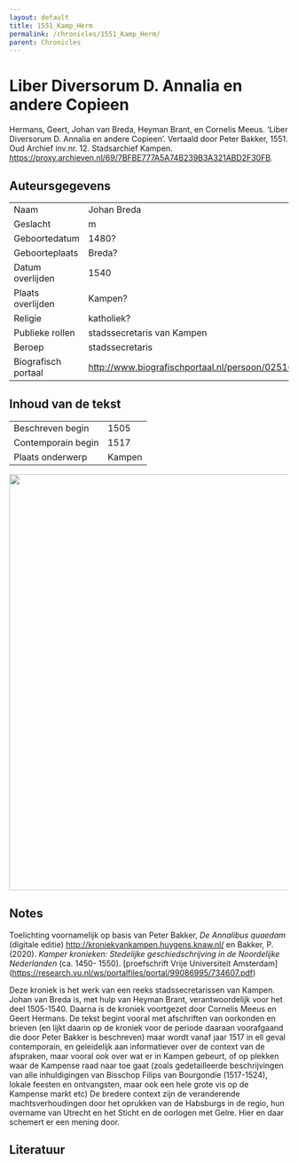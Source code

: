 ```yaml
---
layout: default
title: 1551_Kamp_Herm
permalink: /chronicles/1551_Kamp_Herm/
parent: Chronicles
--- 
```



# Liber Diversorum D. Annalia en andere Copieen 

Hermans, Geert, Johan van Breda, Heyman Brant, en Cornelis Meeus. ‘Liber Diversorum D. Annalia en andere Copieen’. Vertaald door Peter Bakker, 1551. Oud Archief inv.nr. 12. Stadsarchief Kampen. https://proxy.archieven.nl/69/7BFBE777A5A74B239B3A321ABD2F30FB. 

## Auteursgegevens 

| | | 
| --------------- | --------------- | 
| Naam | Johan Breda | 
| Geslacht | m | 
 | Geboortedatum | 1480? | 
| Geboorteplaats | Breda? | 
| Datum overlijden | 1540 | 
| Plaats overlijden | Kampen? | 
| Religie | katholiek? | 
| Publieke rollen | stadssecretaris van Kampen | 
| Beroep | stadssecretaris | 
| Biografisch portaal | http://www.biografischportaal.nl/persoon/02516286 | 

## Inhoud van de tekst 

| | | 
| --------------- | --------------- | 
| Beschreven begin | 1505 | 
| Contemporain begin | 1517 | 
| Plaats onderwerp | Kampen | 

[<img src="..\..\barplots_chronicles\1551_Kamp_Herm.jpg" width="750"/>](..\..\barplots_chronicles\1551_Kamp_Herm.jpg) 

## Notes 

Toelichting voornamelijk op basis van Peter Bakker, _De Annalibus quaedam_
(digitale editie) <http://kroniekvankampen.huygens.knaw.nl/> en Bakker, P.
(2020). _Kamper kronieken: Stedelijke geschiedschrijving in de Noordelijke
Nederlanden_ (ca. 1450- 1550). [proefschrift Vrije Universiteit Amsterdam]
(<https://research.vu.nl/ws/portalfiles/portal/99086995/734607.pdf>)

Deze kroniek is het werk van een reeks stadssecretarissen van Kampen. Johan
van Breda is, met hulp van Heyman Brant, verantwoordelijk voor het deel
1505-1540. Daarna is de kroniek voortgezet door Cornelis Meeus en Geert
Hermans. De tekst begint vooral met afschriften van oorkonden en brieven (en
lijkt daarin op de kroniek voor de periode daaraan voorafgaand die door Peter
Bakker is beschreven) maar wordt vanaf jaar 1517 in ell geval contemporain, en
geleidelijk aan informatiever over de context van de afspraken, maar vooral
ook over wat er in Kampen gebeurt, of op plekken waar de Kampense raad naar
toe gaat (zoals gedetailleerde beschrijvingen van alle inhuldigingen van
Bisschop Filips van Bourgondie (1517-1524), lokale feesten en ontvangsten,
maar ook een hele grote vis op de Kampense markt etc) De bredere context zijn
de veranderende machtsverhoudingen door het oprukken van de Habsburgs in de
regio, hun overname van Utrecht en het Sticht en de oorlogen met Gelre. Hier
en daar schemert er een mening door.



## Literatuur 

